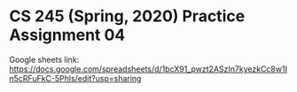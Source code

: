 # CS 245 (Spring, 2020) Practice Assignment 04

Google sheets link: https://docs.google.com/spreadsheets/d/1bcX91_pwzt2ASzIn7kyezkCc8w1In5cRFuFkC-5Phls/edit?usp=sharing
